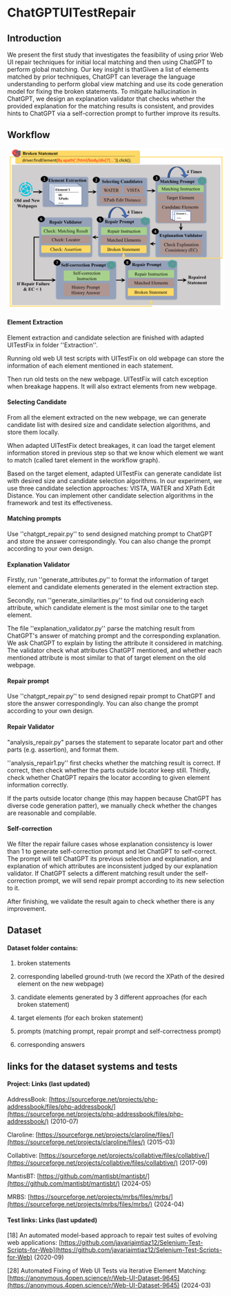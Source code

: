 # ChatGPTUITestRepair



## Introduction

We present the first study that investigates the feasibility of using prior Web UI repair techniques for initial local matching and then using ChatGPT to perform global matching. Our key insight is thatGiven a list of elements matched by prior techniques, ChatGPT can leverage the language understanding to perform global view matching and use its code generation model for fixing the broken statements. To mitigate hallucination in ChatGPT, we design an explanation validator that checks whether the provided explanation for the matching results is consistent, and provides hints to ChatGPT via a self-correction prompt to further improve its results.



## Workflow

![image-20231118075255991](README.assets/image-20231118075255991.png)

#### Element Extraction

Element extraction and candidate selection are finished with adapted UITestFix in folder ''Extraction''.

Running old web UI test scripts with UITestFix on old webpage can store the information of each element mentioned in each statement.

Then run old tests on the new webpage. UITestFix will catch  exception when breakage happens. It will also extract elements from new webpage. 

#### Selecting Candidate 

From all the element extracted on the new webpage, we can generate candidate list with desired size and candidate selection algorithms, and store them locally.

When adapted UITestFix detect breakages, it can load the target element information stored in previous step so that we know which element we want to match (called taret element in the workflow graph).

Based on the target element, adapted UITestFix can generate candidate list with desired size and candidate selection algorithms. In our experiment, we use three candidate selection approaches: VISTA, WATER and XPath Edit Distance.  You can implement other candidate selection algorithms in the framework and test its effectiveness.



#### Matching prompts

Use ''chatgpt_repair.py'' to send designed matching prompt to ChatGPT and store the answer correspondingly. You can also change the prompt according to your own design.



#### Explanation Validator

Firstly, run ''generate_attributes.py'' to format the information of target element and candidate elements generated in the element extraction step. 

Secondly, run ''generate_similarities.py'' to find out considering each attribute, which candidate element is the most similar one to the target element.

The file ''explanation_validator.py'' parse the matching result from ChatGPT's answer of matching prompt and the corresponding explanation. We ask ChatGPT to explain by listing the attribute it considered in matching. The validator check what attributes ChatGPT mentioned, and whether each mentioned attribute is most similar to that of target element on the old webpage.



#### Repair prompt

Use ''chatgpt_repair.py'' to send designed repair prompt to ChatGPT and store the answer correspondingly. You can also change the prompt according to your own design.



#### Repair Validator

"analysis_repair.py" parses the statement to separate locator part and other parts (e.g. assertion), and format them.

''analysis_repair1.py'' first checks whether the matching result is correct. If correct, then check whether the parts outside locator keep still. Thirdly, check whether ChatGPT repairs the locator according to given element information correctly.

If the parts outside locator change (this may happen because ChatGPT has diverse code generation patter), we manually check whether the changes are reasonable and compilable.


#### Self-correction

We filter the repair failure cases whose explanation consistency is lower than 1 to generate self-correction prompt and let ChatGPT to self-correct. The prompt will tell ChatGPT its previous selection and explanation, and explanation of which attributes are inconsistent judged by our explanation validator. If ChatGPT selects a different matching result under the self-correction prompt,  we will send repair prompt according to its new selection to it. 

After finishing, we validate the result again to check whether there is any improvement.

## Dataset

#### Dataset folder contains:

1. broken statements

2. corresponding labelled ground-truth (we record the XPath of the desired element on the new webpage)

3. candidate elements generated by 3 different approaches (for each broken statement)

4. target elements (for each broken statement)

5. prompts (matching prompt, repair prompt and self-correctness prompt)

6. corresponding answers

## links for the dataset systems and tests

#### Project: Links (last updated)

AddressBook: [https://sourceforge.net/projects/php-addressbook/files/php-addressbook/](https://sourceforge.net/projects/php-addressbook/files/php-addressbook/) (2010-07)

Claroline: [https://sourceforge.net/projects/claroline/files/](https://sourceforge.net/projects/claroline/files/) (2015-03)

Collabtive: [https://sourceforge.net/projects/collabtive/files/collabtive/](https://sourceforge.net/projects/collabtive/files/collabtive/)  (2017-09)

MantisBT: [https://github.com/mantisbt/mantisbt/](https://github.com/mantisbt/mantisbt/) (2024-05)

MRBS: [https://sourceforge.net/projects/mrbs/files/mrbs/](https://sourceforge.net/projects/mrbs/files/mrbs/) (2024-04)


#### Test links: Links (last updated) 

[18] An automated model-based approach to repair test suites of evolving web applications: [https://github.com/javariaimtiaz12/Selenium-Test-Scripts-for-Web](https://github.com/javariaimtiaz12/Selenium-Test-Scripts-for-Web) (2020-09)

[28] Automated Fixing of Web UI Tests via Iterative Element Matching: [https://anonymous.4open.science/r/Web-UI-Dataset-9645](https://anonymous.4open.science/r/Web-UI-Dataset-9645) (2024-03)

